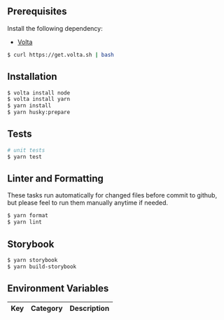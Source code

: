 
## Prerequisites

Install the following dependency:

- [Volta](https://volta.sh/)

```bash
$ curl https://get.volta.sh | bash
```

## Installation

```bash
$ volta install node
$ volta install yarn
$ yarn install
$ yarn husky:prepare
```

## Tests

```bash
# unit tests
$ yarn test
```

## Linter and Formatting

These tasks run automatically for changed files before commit to github, but please feel to run them manually anytime if needed.

```bash
$ yarn format
$ yarn lint
```

## Storybook

```bash
$ yarn storybook
$ yarn build-storybook
```

## Environment Variables

| Key               | Category    | Description                      |
| ----------------- | ----------- | -------------------------------- |
